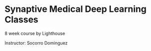 # Synaptive Medical Deep Learning Classes

8 week course by Lighthouse

Instructor: Socorro Dominguez
